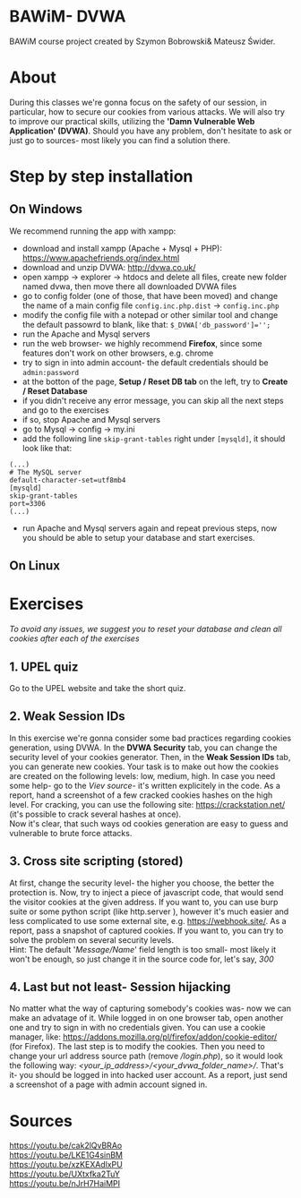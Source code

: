 # BAWiM- DVWA
BAWiM course project created by Szymon Bobrowski& Mateusz Świder.
# About
During this classes we're gonna focus on the safety of our session, in particular, how to secure our cookies from various attacks. We will also try to improve our practical skills, utilizing the __'Damn Vulnerable Web Application' (DVWA)__. Should you have any problem, don't hesitate to ask or just go to sources- most likely you can find a solution there.
# Step by step installation
## On Windows
We recommend running the app with xampp:
* download and install xampp (Apache + Mysql + PHP): https://www.apachefriends.org/index.html
* download and unzip DVWA: http://dvwa.co.uk/
* open xampp -> explorer -> htdocs and delete all files, create new folder named dvwa, then move there all downloaded DVWA files
* go to config folder (one of those, that have been moved) and change the name of a main config file `config.inc.php.dist` -> `config.inc.php`
* modify the config file with a notepad or other similar tool and change the default passowrd to blank, like that: `$_DVWA['db_password']='';`
* run the Apache and Mysql servers
* run the web browser- we highly recommend __Firefox__, since some features don't work on other browsers, e.g. chrome
* try to sign in into admin account- the default credentials should be `admin:password`
* at the botton of the page, __Setup / Reset DB tab__ on the left, try to __Create / Reset Database__
* if you didn't receive any error message, you can skip all the next steps and go to the exercises
* if so, stop Apache and Mysql servers
* go to Mysql -> config -> my.ini
* add the following line `skip-grant-tables` right under `[mysqld]`, it should look like that:
```
(...)
# The MySQL server
default-character-set=utf8mb4
[mysqld]
skip-grant-tables
port=3306
(...)
```
* run Apache and Mysql servers again and repeat previous steps, now you should be able to setup your database and start exercises.

## On Linux

# Exercises
_To avoid any issues, we suggest you to reset your database and clean all cookies after each of the exercises_
## 1. UPEL quiz
Go to the UPEL website and take the short quiz.
## 2. Weak Session IDs
In this exercise we're gonna consider some bad practices regarding cookies generation, using DVWA. In the __DVWA Security__ tab, you can change the security level of your cookies generator. Then, in the __Weak Session IDs__ tab, you can generate new cookies. Your task is to make out how the cookies are created on the following levels: low, medium, high. In case you need some help- go to the _Viev source_- it's written explicitely in the code. As a report, hand a screenshot of a few cracked cookies hashes on the high level. For cracking, you can use the following site: https://crackstation.net/ (it's possible to crack several hashes at once).  
Now it's clear, that such ways od cookies generation are easy to guess and vulnerable to brute force attacks.
## 3. Cross site scripting (stored)
At first, change the security level- the higher you choose, the better the protection is. Now, try to inject a piece of javascript code, that would send the visitor cookies at the given address. If you want to, you can use burp suite or some python script (like http.server <port number>), however it's much easier and less complicated to use some external site, e.g. https://webhook.site/. As a report, pass a snapshot of captured cookies. If you want to, you can try to solve the problem on several security levels.  
Hint: The default '_Message/Name_' field length is too small- most likely it won't be enough, so just change it in the source code for, let's say, _300_
## 4. Last but not least- Session hijacking
No matter what the way of capturing somebody's cookies was- now we can make an advatage of it. While logged in on one browser tab, open another one and try to sign in with no credentials given. You can use a cookie manager, like: https://addons.mozilla.org/pl/firefox/addon/cookie-editor/ (for Firefox). The last step is to modify the cookies. Then you need to change your url address source path (remove _/login.php_), so it would look the following way: _<your_ip_address>/<your_dvwa_folder_name>/_. That's it- you should be logged in into hacked user account. As a report, just send a screenshot of a page with admin account signed in.


# Sources
https://youtu.be/cak2lQvBRAo  
https://youtu.be/LKE1G4sinBM  
https://youtu.be/xzKEXAdlxPU  
https://youtu.be/UXtxfka2TuY  
https://youtu.be/nJrH7HaiMPI

